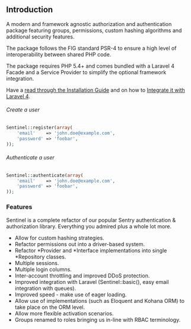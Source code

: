 ## Introduction

A modern and framework agnostic authorization and authentication package featuring groups, permissions, custom hashing algorithms and additional security features.

The package follows the FIG standard PSR-4 to ensure a high level of interoperability between shared PHP code.

The package requires PHP 5.4+ and comes bundled with a Laravel 4 Facade and a Service Provider to simplify the optional framework integration.

Have a [read through the Installation Guide](#installation) and on how to [Integrate it with Laravel 4](#laravel-4).

###### Create a user

```php
Sentinel::register(array(
	'email'    => 'john.doe@example.com',
	'password' => 'foobar',
));
```

###### Authenticate a user

```php
Sentinel::authenticate(array(
	'email'    => 'john.doe@example.com',
	'password' => 'foobar',
));
```

### Features

Sentinel is a complete refactor of our popular Sentry authentication & authorization library. Everything you admired plus a whole lot more.


- Allow for custom hashing strategies.
- Refactor permissions out into a driver-based system.
- Refactor *Provider and *Interface implementations into single *Repository classes.
- Multiple sessions.
- Multiple login columns.
- Inter-account throttling and improved DDoS protection.
- Improved integration with Laravel (Sentinel::basic(), easy email integration with queues).
- Improved speed - make use of eager loading.
- Allow use of implementations (such as Eloquent and Kohana ORM) to take place on the ORM level.
- Allow more flexible activation scenarios.
- Groups renamed to roles bringing us in-line with RBAC terminology.

